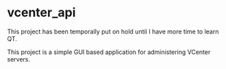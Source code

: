 # vcenter_api
This project has been temporally put on hold until I have more time to learn QT.

This project is a simple GUI based application for administering VCenter servers.
